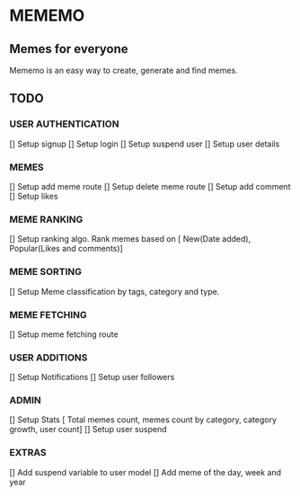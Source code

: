 #	MEMEMO	

## Memes for everyone

Mememo is an easy way to create, generate and find memes.


## TODO

### USER AUTHENTICATION
[]	Setup signup
[]	Setup login
[]	Setup suspend user
[]	Setup user details

### MEMES
[]	Setup add meme route
[]	Setup delete meme route
[]	Setup add comment
[]	Setup likes

### MEME RANKING
[]	Setup ranking algo. Rank memes based on [ New(Date added), Popular(Likes and comments)]

### MEME SORTING
[]	Setup Meme classification by tags, category and type.

### MEME FETCHING
[]	Setup meme fetching route

### USER ADDITIONS
[]	Setup Notifications
[]	Setup user followers

### ADMIN
[]	Setup Stats [ Total memes count, memes count by category, category growth, user count]
[]	Setup user suspend


### EXTRAS
[]	Add suspend variable to user model
[]	Add meme of the day, week and year